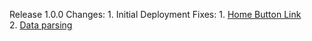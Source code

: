 Release 1.0.0
    Changes:
        1. Initial Deployment
    Fixes:
        1. <a href="https://github.com/curlTree/Maths-Public/issues/3">Home Button Link</a>    
        2. <a href="https://github.com/curlTree/Maths-Public/issues/4">Data parsing</a>   